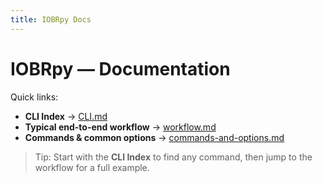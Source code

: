 ```yaml
---
title: IOBRpy Docs
---
```


# IOBRpy — Documentation

Quick links:

- **CLI Index** → [CLI.md](./CLI.md)
- **Typical end-to-end workflow** → [workflow.md](./workflow.md)
- **Commands & common options** → [commands-and-options.md](./commands-and-options.md)

> Tip: Start with the **CLI Index** to find any command, then jump to the workflow for a full example.